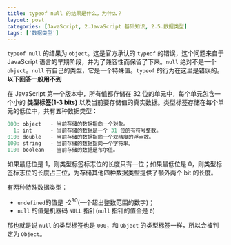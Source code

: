 ```yaml
---
title: typeof null 的结果是什么，为什么？
layout: post
categories: [JavaScript, 2.JavaScript 基础知识, 2.5.数据类型]
tags: ['数据类型']
---
```



`typeof null` 的结果为 `object`。这是官方承认的 `typeof` 的错误，这个问题来自于 JavaScript 语言的早期阶段，并为了兼容性而保留了下来。`null` 绝对不是一个 `object`。`null` 有自己的类型，它是一个特殊值。`typeof` 的行为在这里是错误的。 **以下回答一般用不到**

在 JavaScript 第一个版本中，所有值都存储在 32 位的单元中，每个单元包含一个小的 **类型标签(1-3 bits)** 以及当前要存储值的真实数据。类型标签存储在每个单元的低位中，共有五种数据类型：

```javascript
000: object   - 当前存储的数据指向一个对象。
  1: int      - 当前存储的数据是一个 31 位的有符号整数。
010: double   - 当前存储的数据指向一个双精度的浮点数。
100: string   - 当前存储的数据指向一个字符串。
110: boolean  - 当前存储的数据是布尔值。
```

如果最低位是 1，则类型标签标志位的长度只有一位；如果最低位是 0，则类型标签标志位的长度占三位，为存储其他四种数据类型提供了额外两个 bit 的长度。

有两种特殊数据类型：

- `undefined`的值是 -2<sup>30</sup>(一个超出整数范围的数字)；
- `null` 的值是机器码 `NULL` 指针(`null` 指针的值全是 `0`)

那也就是说 `null` 的类型标签也是 `000`，和 `Object` 的类型标签一样，所以会被判定为 `Object`。
